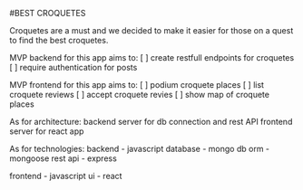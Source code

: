 #BEST CROQUETES

Croquetes are a must and we decided to make it easier for those on a quest to find the best croquetes.

MVP backend for this app aims to:
[ ] create restfull endpoints for croquetes
[ ] require authentication for posts

MVP frontend for this app aims to:
[ ] podium croquete places
[ ] list croquete reviews
[ ] accept croquete revies
[ ] show map of croquete places

As for architecture:
backend server for db connection and rest API
frontend server for react app

As for technologies:
backend - javascript
database - mongo db
orm - mongoose
rest api - express

frontend - javascript
ui - react


